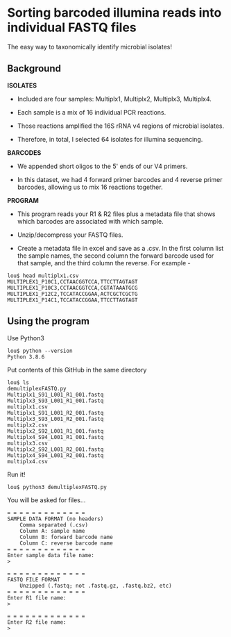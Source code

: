 # Sorting barcoded illumina reads into individual FASTQ files

The easy way to taxonomically identify microbial isolates!

## Background

<b>ISOLATES</b>

- Included are four samples: Multiplx1, Multiplx2, Multiplx3, Multiplx4.

- Each sample is a mix of 16 individual PCR reactions.

- Those reactions amplified the 16S rRNA v4 regions of microbial isolates.

- Therefore, in total, I selected 64 isolates for illumina sequencing.

<b>BARCODES</b>

- We appended short oligos to the 5' ends of our V4 primers.

- In this dataset, we had 4 forward primer barcodes and 4 reverse primer barcodes, allowing us to mix 16 reactions together.

<b>PROGRAM</b>

- This program reads your R1 & R2 files plus a metadata file that shows which barcodes are associated with which sample.

- Unzip/decompress your FASTQ files.

- Create a metadata file in excel and save as a .csv. In the first column list the sample names, the second column the forward barcode used for that sample, and the third column the reverse. For example -

```
lou$ head multiplx1.csv 
MULTIPLEX1_P10C1,CCTAACGGTCCA,TTCCTTAGTAGT
MULTIPLEX1_P10C3,CCTAACGGTCCA,CGTATAAATGCG
MULTIPLEX1_P12C2,TCCATACCGGAA,ACTCGCTCGCTG
MULTIPLEX1_P14C1,TCCATACCGGAA,TTCCTTAGTAGT
```



## Using the program

Use Python3

```
lou$ python --version
Python 3.8.6
```

Put contents of this GitHub in the same directory

```
lou$ ls
demultiplexFASTQ.py
Multiplx1_S91_L001_R1_001.fastq
Multiplx3_S93_L001_R1_001.fastq
multiplx1.csv
Multiplx1_S91_L001_R2_001.fastq
Multiplx3_S93_L001_R2_001.fastq
multiplx2.csv
Multiplx2_S92_L001_R1_001.fastq
Multiplx4_S94_L001_R1_001.fastq
multiplx3.csv
Multiplx2_S92_L001_R2_001.fastq
Multiplx4_S94_L001_R2_001.fastq
multiplx4.csv
```

Run it!

```
lou$ python3 demultiplexFASTQ.py
```

You will be asked for files...

```
= = = = = = = = = = = = =
SAMPLE DATA FORMAT (no headers)
	Comma separated (.csv)
	Column A: sample name
	Column B: forward barcode name
	Column C: reverse barcode name
= = = = = = = = = = = = =
Enter sample data file name: 
> 
```
```
= = = = = = = = = = = = =
FASTQ FILE FORMAT
	Unzipped (.fastq; not .fastq.gz, .fastq.bz2, etc)
= = = = = = = = = = = = =
Enter R1 file name: 
> 
```
```
= = = = = = = = = = = = =
Enter R2 file name: 
> 
```
